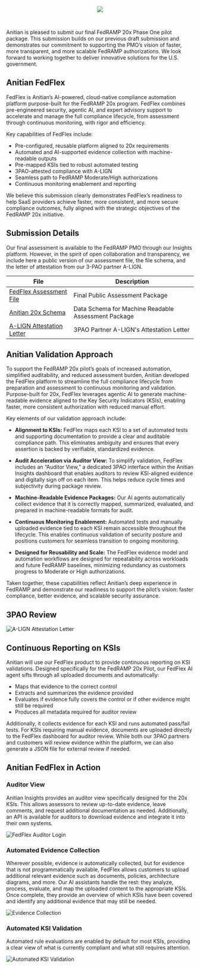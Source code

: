 &nbsp;
&nbsp;
&nbsp;
&nbsp;
<p align="center">
   <a href="https://anitian.com">
     <img src="images/Anitian Registered Logo - Black.png" awidth="100%">
   </a>
</p>
<p>
&nbsp;
&nbsp;
&nbsp;
&nbsp;   
</p>



Anitian is pleased to submit our final FedRAMP 20x Phase One pilot package. This submission builds on our previous draft submission and demonstrates our commitment to supporting the PMO’s vision of faster, more transparent, and more scalable FedRAMP authorizations. We look forward to working together to deliver innovative solutions for the U.S. government.  

## Anitian FedFlex

FedFlex is Anitian’s AI-powered, cloud-native compliance automation platform purpose-built for the FedRAMP 20x program. FedFlex combines pre-engineered security, agentic AI, and expert advisory support to accelerate and manage the full compliance lifecycle, from assessment through continuous monitoring, with rigor and efficiency.  

Key capabilities of FedFlex include: 

- Pre-configured, reusable platform aligned to 20x requirements 
- Automated and AI-supported evidence collection with machine-readable outputs 
- Pre-mapped KSIs tied to robust automated testing 
- 3PAO-attested compliance with A-LIGN 
- Seamless path to FedRAMP Moderate/High authorizations 
- Continuous monitoring enablement and reporting 

We believe this submission clearly demonstrates FedFlex’s readiness to help SaaS providers achieve faster, more consistent, and more secure compliance outcomes, fully aligned with the strategic objectives of the FedRAMP 20x initiative. 

  
## Submission Details 
Our final assessment is available to the FedRAMP PMO through our Insights platform. However, in the spirit of open collaboration and transparency, we include here a public version of our assessment file, the file schema, and the letter of attestation from our 3-PAO partner A-LIGN. 

| File | Description |
|----------|----------|
| [FedFlex Assessment File](Anitian_20x_Attestation_Official.json)    | Final Public Assessment Package  |
| [Anitian 20x Schema](Anitian_20x_Schema.json)    |  Data Schema for Machine Readable Assessment Package |
| [A-LIGN Attestation Letter](A-LIGN_Attestation_Letter-Anitian_FedRAMP_20x.pdf)    |  3PAO Partner A-LIGN's Attestation Letter|



## Anitian Validation Approach
To support the FedRAMP 20x pilot’s goals of increased automation, simplified auditability, and reduced assessment burden, Anitian developed the FedFlex platform to streamline the full compliance lifecycle from preparation and assessment to continuous monitoring and validation. Purpose-built for 20x, FedFlex leverages agentic AI to generate machine-readable evidence aligned to the Key Security Indicators (KSIs), enabling faster, more consistent authorization with reduced manual effort.  

Key elements of our validation approach include:
- **Alignment to KSIs:** FedFlex maps each KSI to a set of automated tests and supporting documentation to provide a clear and auditable compliance path. This eliminates ambiguity and ensures that every assertion is backed by verifiable, standardized evidence. 

- **Audit Acceleration via Auditor View:** To simplify validation, FedFlex includes an “Auditor View,” a dedicated 3PAO interface within the Anitian Insights dashboard that enables auditors to review KSI-aligned evidence and digitally sign off on each item. This helps reduce cycle times and subjectivity during package review. 

- **Machine-Readable Evidence Packages:** Our AI agents automatically collect evidence that it is correctly mapped, summarized, evaluated, and prepared in machine-readable formats for audit.

- **Continuous Monitoring Enablement:** Automated tests and manually uploaded evidence tied to each KSI remain accessible throughout the lifecycle. This enables continuous validation of security posture and positions customers for seamless transition to ongoing monitoring. 

- **Designed for Reusability and Scale:** The FedFlex evidence model and automation workflows are designed for repeatability across workloads and future FedRAMP baselines, minimizing redundancy as customers progress to Moderate or High authorizations. 

Taken together, these capabilities reflect Anitian’s deep experience in FedRAMP and demonstrate our readiness to support the pilot’s vision: faster compliance, better evidence, and scalable security assurance. 


## 3PAO Review 
![A-LIGN Attestation Letter](images/A-LIGN_Attestation_Letter-Anitian_FedRAMP_20x.png)   


## Continuous Reporting on KSIs 
Anitian will use our FedFlex product to provide continuous reporting on KSI validations. Designed specifically for the FedRAMP 20x Pilot, our FedFlex AI agent sifts through all uploaded documents and automatically:
- Maps that evidence to the correct control
- Extracts and summarizes the evidence provided
- Evaluates if evidence fully covers the control or if other evidence might still be required
- Produces all metadata required for auditor review

Additionally, it collects evidence for each KSI and runs automated pass/fail tests. For KSIs requiring manual evidence, documents are uploaded directly to the FedFlex dashboard for auditor review. While both our 3PAO partners and customers will review evidence within the platform, we can also generate a JSON file for external review if needed.

## Anitian FedFlex in Action

### Auditor View
Anitian Insights provides an auditor view specifically designed for the 20x KSIs. This allows assessors to review up-to-date evidence, leave comments, and request additional documentation as needed. Additionally, an API is available for auditors to download evidence and integrate it into their own systems.

![FedFlex Auditor Login](images/auditor_view.png)

### Automated Evidence Collection
Wherever possible, evidence is automatically collected, but for evidence that is not programmatically available, FedFlex allows customers to upload additional relevant evidence such as documents, policies, architecture diagrams, and more. Our AI assistants handle the rest: they analyze, process, evaluate, and map the uploaded content to the appropriate KSIs. Once complete, they provide an overview of which KSIs have been covered and identify any additional evidence that may still be needed. 

![Evidence Collection](images/evidence_collection.png)

### Automated KSI Validation
Automated rule evaluations are enabled by default for most KSIs, providing a clear view of what is currently compliant and what still requires attention.

![Automated KSI Validation](images/automated_KSI_validation.png)
